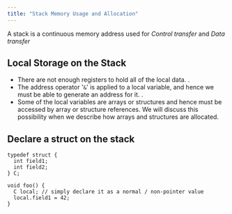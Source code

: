 ```yaml
---
title: "Stack Memory Usage and Allocation"
---
```


A stack is a continuous memory address used for _Control transfer_ and _Data transfer_

## Local Storage on the Stack
- There are not enough registers to hold all of the local data.
. 
- The address operator '`&`' is applied to a local variable, and hence we must be
able to generate an address for it.
. 
- Some of the local variables are arrays or structures and hence must be accessed
by array or structure references. We will discuss this possibility when we
describe how arrays and structures are allocated.


## Declare a struct on the stack
```
typedef struct { 
  int field1;
  int field2;
} C;

void foo() { 
  C local; // simply declare it as a normal / non-pointer value
  local.field1 = 42;
}
```